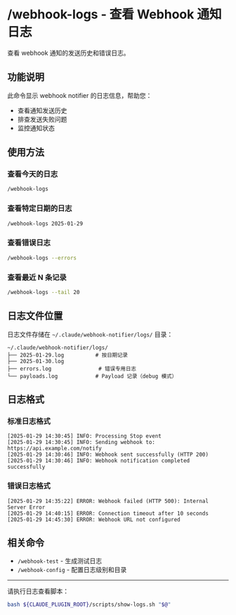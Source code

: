 # /webhook-logs - 查看 Webhook 通知日志

查看 webhook 通知的发送历史和错误日志。

## 功能说明

此命令显示 webhook notifier 的日志信息，帮助您：
- 查看通知发送历史
- 排查发送失败问题
- 监控通知状态

## 使用方法

### 查看今天的日志
```bash
/webhook-logs
```

### 查看特定日期的日志
```bash
/webhook-logs 2025-01-29
```

### 查看错误日志
```bash
/webhook-logs --errors
```

### 查看最近 N 条记录
```bash
/webhook-logs --tail 20
```

## 日志文件位置

日志文件存储在 `~/.claude/webhook-notifier/logs/` 目录：

```
~/.claude/webhook-notifier/logs/
├── 2025-01-29.log          # 按日期记录
├── 2025-01-30.log
├── errors.log               # 错误专用日志
└── payloads.log            # Payload 记录（debug 模式）
```

## 日志格式

### 标准日志格式
```
[2025-01-29 14:30:45] INFO: Processing Stop event
[2025-01-29 14:30:45] INFO: Sending webhook to: https://api.example.com/notify
[2025-01-29 14:30:46] INFO: Webhook sent successfully (HTTP 200)
[2025-01-29 14:30:46] INFO: Webhook notification completed successfully
```

### 错误日志格式
```
[2025-01-29 14:35:22] ERROR: Webhook failed (HTTP 500): Internal Server Error
[2025-01-29 14:40:15] ERROR: Connection timeout after 10 seconds
[2025-01-29 14:45:30] ERROR: Webhook URL not configured
```

## 相关命令

- `/webhook-test` - 生成测试日志
- `/webhook-config` - 配置日志级别和目录

---

请执行日志查看脚本：

```bash
bash ${CLAUDE_PLUGIN_ROOT}/scripts/show-logs.sh "$@"
```
